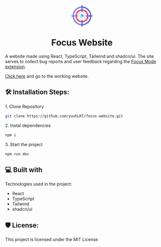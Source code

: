 <h1 align="center" id="title"><img src="./src/assets/focus.svg" alt="project-image" width="70" height="70"></p>Focus Website</h1>

A website made using React, TypeScript, Tailwind and shadcn/ui. The site serves to collect bug reports and user feedback regarding the [Focus Mode extension](https://github.com/yuuhLKT/Focus-Extension).

[Click here](https://focus-website-rust.vercel.app/) and go to the working website.

<h2>🛠️ Installation Steps:</h2>

<p>1. Clone Repository</p>

```bash
git clone https://github.com/yuuhLKT/focus-website.git
```

<p>2. Instal dependencies</p>

```bash
npm i
```

<p>3. Start the project</p>

```bash
npm run dev
```

<h2>💻 Built with</h2>

Technologies used in the project:

-   React
-   TypeScript
-   Tailwind
-   shadcn/ui

<h2>🛡️ License:</h2>

This project is licensed under the MIT License
